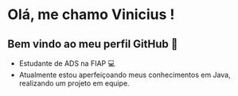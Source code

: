 # Olá, me chamo Vinicius ! 
## Bem vindo ao meu perfil GitHub 👋

- Estudante de ADS na FIAP :computer:
- Atualmente estou aperfeiçoando meus conhecimentos em Java, realizando um projeto em equipe.
  



